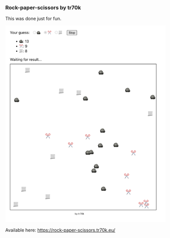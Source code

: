 ### Rock-paper-scissors by tr70k

This was done just for fun.

![img.png](screenshot.png)

Available here: https://rock-paper-scissors.tr70k.eu/

